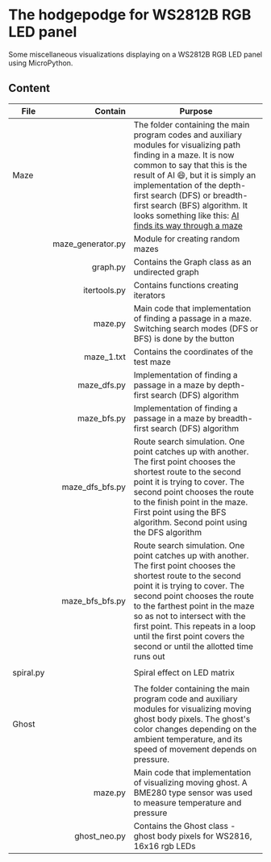 # The hodgepodge for WS2812B RGB LED panel
Some miscellaneous visualizations displaying on a WS2812B RGB LED panel using MicroPython.

## Content  

| File | Contain | Purpose |
| --- |  ---: |  --- |
| Maze |  |The folder containing the main program codes and auxiliary modules for visualizing path finding in a maze. It is now common to say that this is the result of AI :smile:, but it is simply an implementation of the depth-first search (DFS) or breadth-first search (BFS) algorithm. It looks something like this: [AI finds its way through a maze](https://youtube.com/shorts/KfYbfn5_Zk4) |
|  | maze_generator.py | Module for creating random mazes |
|  |graph.py | Contains the Graph class as an undirected graph |
|  | itertools.py | Contains functions creating iterators |
|  | maze.py | Main code that implementation of finding a passage in a maze. Switching search modes (DFS or BFS) is done by the button |
|  | maze_1.txt | Contains the coordinates of the test maze  |
|  | maze_dfs.py | Implementation of finding a passage in a maze by depth-first search (DFS) algorithm |
|  | maze_bfs.py | Implementation of finding a passage in a maze by breadth-first search (DFS) algorithm |
|  | maze_dfs_bfs.py | Route search simulation. One point catches up with another. The first point chooses the shortest route to the second point it is trying to cover. The second point chooses the route to the finish point in the maze. First point using the BFS algorithm. Second point using the DFS algorithm |
|  | maze_bfs_bfs.py | Route search simulation. One point catches up with another. The first point chooses the shortest route to the second point it is trying to cover. The second point chooses the route to the farthest point in the maze so as not to intersect with the first point. This repeats in a loop until the first point covers the second or until the allotted time runs out |
||  |  |
| spiral.py |  | Spiral effect on LED matrix  |
||  |  |
| Ghost |  | The folder containing the main program code and auxiliary modules for visualizing moving ghost body pixels. The ghost's color changes depending on the ambient temperature, and its speed of movement depends on pressure. |
|  | maze.py | Main code that implementation of visualizing moving ghost. A BME280 type sensor was used to measure temperature and pressure |
|  | ghost_neo.py | Contains the Ghost class - ghost body pixels for WS2816, 16x16 rgb LEDs |

